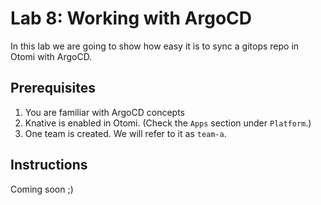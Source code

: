 # Lab 8: Working with ArgoCD

In this lab we are going to show how easy it is to sync a gitops repo in Otomi with ArgoCD.

## Prerequisites

1. You are familiar with ArgoCD concepts
2. Knative is enabled in Otomi. (Check the `Apps` section under `Platform`.)
3. One team is created. We will refer to it as `team-a`.

## Instructions

Coming soon ;)